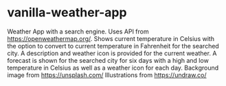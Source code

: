 # vanilla-weather-app
Weather App with a search engine. Uses API from https://openweathermap.org/. 
Shows current temperature in Celsius with the option to convert to current temperature in Fahrenheit for the searched city. 
A description and weather icon is provided for the current weather.
A forecast is shown for the searched city for six days with a high and low temperature in Celsius as well as a weather icon for each day. 
Background image from https://unsplash.com/
Illustrations from https://undraw.co/
